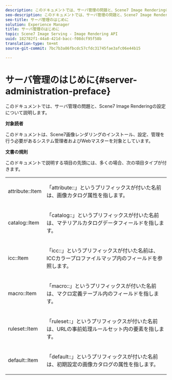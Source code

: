 ```yaml
---
description: このドキュメントでは、サーバ管理の問題と、Scene7 Image Renderingの設定について説明します。
seo-description: このドキュメントでは、サーバ管理の問題と、Scene7 Image Renderingの設定について説明します。
seo-title: サーバ管理のはじめに
solution: Experience Manager
title: サーバ管理のはじめに
topic: Scene7 Image Serving - Image Rendering API
uuid: 182782f1-44a8-421d-bacc-f08dcf95f58b
translation-type: tm+mt
source-git-commit: 7bc7b3a86fbcdc57cfdc31745fae3afc06e44b15

---
```



# サーバ管理のはじめに{#server-administration-preface}

このドキュメントでは、サーバ管理の問題と、Scene7 Image Renderingの設定について説明します。

**対象読者**

このドキュメントは、Scene7画像レンダリングのインストール、設定、管理を行う必要があるシステム管理者およびWebマスターを対象としています。

**文書の規則**

このドキュメントで説明する項目の先頭には、多くの場合、次の項目タイプが付きます。

<table id="simpletable_E96BA470B3CE4266A9E6ED0440A56C40"> 
 <tr class="strow"> 
  <td class="stentry"> <p>attribute::Item </p></td> 
  <td class="stentry"> <p>「attribute::」というプリフィックスが付いた名前は、画像カタログ属性を指します。 </p></td> 
 </tr> 
 <tr class="strow"> 
  <td class="stentry"> <p>catalog::Item </p></td> 
  <td class="stentry"> <p>「catalog::」というプリフィックスが付いた名前は、マテリアルカタログデータフィールドを指します。 </p></td> 
 </tr> 
 <tr class="strow"> 
  <td class="stentry"> <p>icc::Item </p></td> 
  <td class="stentry"> <p>「icc::」というプリフィックスが付いた名前は、ICCカラープロファイルマップ内のフィールドを参照します。 </p></td> 
 </tr> 
 <tr class="strow"> 
  <td class="stentry"> <p>macro::Item </p></td> 
  <td class="stentry"> <p>「macro::」というプリフィックスが付いた名前は、マクロ定義テーブル内のフィールドを指します。 </p></td> 
 </tr> 
 <tr class="strow"> 
  <td class="stentry"> <p>ruleset::Item </p></td> 
  <td class="stentry"> <p>「ruleset::」というプリフィックスが付いた名前は、URLの事前処理ルールセット内の要素を指します。 </p></td> 
 </tr> 
 <tr class="strow"> 
  <td class="stentry"> <p>default::Item </p></td> 
  <td class="stentry"> <p>「default::」というプリフィックスが付いた名前は、初期設定の画像カタログの属性を指します。 </p></td> 
 </tr> 
</table>

